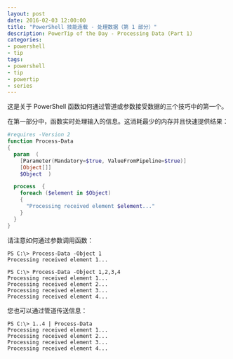 ```yaml
---
layout: post
date: 2016-02-03 12:00:00
title: "PowerShell 技能连载 - 处理数据（第 1 部分）"
description: PowerTip of the Day - Processing Data (Part 1)
categories:
- powershell
- tip
tags:
- powershell
- tip
- powertip
- series
---
```

这是关于 PowerShell 函数如何通过管道或参数接受数据的三个技巧中的第一个。

在第一部分中，函数实时处理输入的信息。这消耗最少的内存并且快速提供结果：

```powershell
#requires -Version 2
function Process-Data
{  
  param  (
    [Parameter(Mandatory=$true, ValueFromPipeline=$true)]
    [Object[]]
    $Object  )

  process  {
    foreach ($element in $Object)
    {
      "Processing received element $element..."    
    }
  }
}
```

请注意如何通过参数调用函数：

```shell
PS C:\> Process-Data -Object 1
Processing received element 1...

PS C:\> Process-Data -Object 1,2,3,4
Processing received element 1...
Processing received element 2...
Processing received element 3...
Processing received element 4... 
```

您也可以通过管道传送信息：

```shell
PS C:\> 1..4 | Process-Data
Processing received element 1...
Processing received element 2...
Processing received element 3...
Processing received element 4... 
```

<!--本文国际来源：[Process Data (Part 1)](http://community.idera.com/powershell/powertips/b/tips/posts/processing-data-part-1)-->
